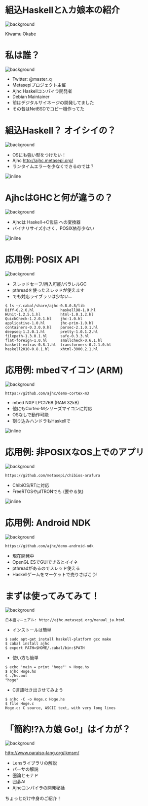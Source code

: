 # 組込Haskellとλカ娘本の紹介
![background](img/mbed_board.png)

Kiwamu Okabe

# 私は誰？
![background](img/enjoy.png)

* Twitter: @master_q
* Metasepiプロジェクト主催
* Ajhc Haskellコンパイラ開発者
* Debian Maintainer
* 前はデジタルサイネージの開発してました
* その昔はNetBSDでコピー機作ってた

# 組込Haskell？ オイシイの？
![background](img/ajhc.png)

* OSにも強い型をつけたい！
* Ajhc http://ajhc.metasepi.org/
* ランタイムエラーを少なくできるのでは？

![inline](draw/2013-01-18-few_error.png)

# AjhcはGHCと何が違うの？
![background](img/wingsuit.png)

* Ajhcは Haskell→C言語 への変換器
* バイナリサイズ小さく、POSIX依存少ない

![inline](img/compiler_list.png)

# 応用例: POSIX API
![background](img/pdp11.png)

* スレッドセーフ/再入可能/パラレルGC
* pthreadを使ったスレッドが使えます
* でも対応ライブラリは少ない...

~~~
$ ls ~/.cabal/share/ajhc-0.8.0.8/lib
Diff-0.2.0.hl            haskell98-1.0.hl
HUnit-1.2.5.1.hl         html-1.0.1.2.hl
QuickCheck-1.2.0.1.hl    jhc-1.0.hl
applicative-1.0.hl       jhc-prim-1.0.hl
containers-0.3.0.0.hl    parsec-2.1.0.1.hl
deepseq-1.2.0.1.hl       pretty-1.0.1.2.hl
filepath-1.3.0.1.hl      safe-0.3.3.hl
flat-foreign-1.0.hl      smallcheck-0.6.1.hl
haskell-extras-0.8.1.hl  transformers-0.2.1.0.hl
haskell2010-0.8.1.hl     xhtml-3000.2.1.hl
~~~

# 応用例: mbedマイコン (ARM)
![background](img/mbed.png)

~~~
https://github.com/ajhc/demo-cortex-m3
~~~

* mbed NXP LPC1768 (RAM 32kB)
* 他にもCortex-Mシリーズマイコンに対応
* OSなしで動作可能
* 割り込みハンドラもHaskellで

![inline](img/cortexm.png)

# 応用例: 非POSIXなOS上でのアプリ
![background](img/sakamura.png)

~~~
https://github.com/metasepi/chibios-arafura
~~~

* ChibiOS/RTに対応
* FreeRTOSやμITRONでも (要やる気)

![inline](draw/chibi_thr.png)

# 応用例: Android NDK
![background](img/android.png)

~~~
https://github.com/ajhc/demo-android-ndk
~~~

* 現在開発中
* OpenGL ESでGUIできるとイイネ
* pthreadがあるのでスレッド使える
* Haskellゲームをマーケットで売りさばこう!

# まずは使ってみてみて！
![background](img/easy.png)

~~~
日本語マニュアル: http://ajhc.metasepi.org/manual_ja.html
~~~

* インストールは簡単

~~~
$ sudo apt-get install haskell-platform gcc make
$ cabal install ajhc
$ export PATH=$HOME/.cabal/bin:$PATH
~~~

* 使い方も簡単

~~~
$ echo 'main = print "hoge"' > Hoge.hs
$ ajhc Hoge.hs
$ ./hs.out
"hoge"
~~~

* C言語吐き出させてみよう

~~~
$ ajhc -C -o Hoge.c Hoge.hs
$ file Hoge.c
Hoge.c: C source, ASCII text, with very long lines
~~~

# 「簡約!?λカ娘 Go!」はイカが？
![background](img/c84.png)

http://www.paraiso-lang.org/ikmsm/

* Lensライブラリの解説
* パーサの解説
* 圏論とモナド
* 囲碁AI
* Ajhcコンパイラの開発秘話

ちょっとだけ中身のご紹介！

